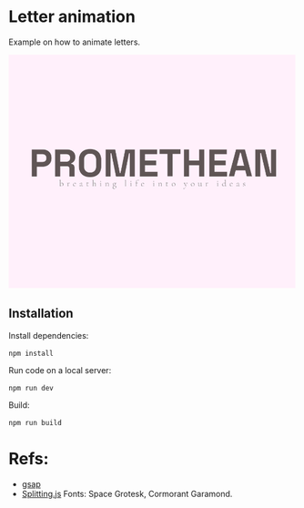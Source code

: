 # Letter animation

Example on how to animate letters.

![Demo](demo.gif)

## Installation

Install dependencies:

```
npm install
```

Run code on a local server:
```
npm run dev
```
Build:
```
npm run build
```

# Refs:

* [gsap](https://github.com/greensock/GSAP)
* [Splitting.js](https://github.com/shshaw/Splitting)
Fonts: Space Grotesk, Cormorant Garamond.


